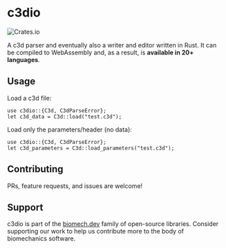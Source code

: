 # c3dio

![Crates.io](https://img.shields.io/crates/v/c3dio.svg)

A c3d parser and eventually also a writer and editor written in Rust. It can be compiled to WebAssembly and, as a result, is **available in 20+ languages**.

## Usage

Load a c3d file:

```
use c3dio::{C3d, C3dParseError};
let c3d_data = C3d::load("test.c3d");
```

Load only the parameters/header (no data):

```
use c3dio::{C3d, C3dParseError};
let c3d_parameters = C3d::load_parameters("test.c3d");
```

## Contributing

PRs, feature requests, and issues are welcome!

## Support

c3dio is part of the [biomech.dev](https://biomech.dev) family of open-source libraries. Consider supporting our work to help us contribute more to the body of biomechanics software.
